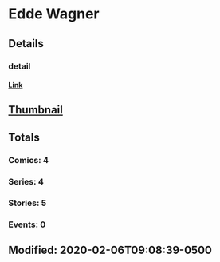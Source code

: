 # Edde  Wagner 
## Details
### detail
#### [Link](http://marvel.com/comics/creators/13770/edde_wagner?utm_campaign=apiRef&utm_source=225578a89fc76f3d20fbffda5d17a88d)
## [Thumbnail](http://i.annihil.us/u/prod/marvel/i/mg/b/40/image_not_available.jpg)
## Totals
### Comics: 4
### Series: 4
### Stories: 5
### Events: 0
## Modified: 2020-02-06T09:08:39-0500
